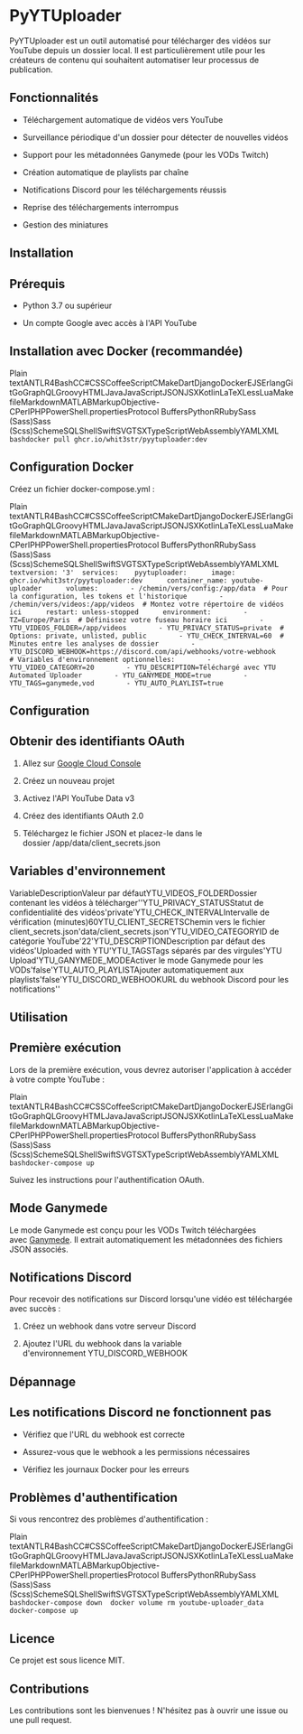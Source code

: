 PyYTUploader
============

PyYTUploader est un outil automatisé pour télécharger des vidéos sur YouTube depuis un dossier local. Il est particulièrement utile pour les créateurs de contenu qui souhaitent automatiser leur processus de publication.

Fonctionnalités
---------------

*   Téléchargement automatique de vidéos vers YouTube
    
*   Surveillance périodique d'un dossier pour détecter de nouvelles vidéos
    
*   Support pour les métadonnées Ganymede (pour les VODs Twitch)
    
*   Création automatique de playlists par chaîne
    
*   Notifications Discord pour les téléchargements réussis
    
*   Reprise des téléchargements interrompus
    
*   Gestion des miniatures
    

Installation
------------

Prérequis
---------

*   Python 3.7 ou supérieur
    
*   Un compte Google avec accès à l'API YouTube
    

Installation avec Docker (recommandée)
--------------------------------------

Plain textANTLR4BashCC#CSSCoffeeScriptCMakeDartDjangoDockerEJSErlangGitGoGraphQLGroovyHTMLJavaJavaScriptJSONJSXKotlinLaTeXLessLuaMakefileMarkdownMATLABMarkupObjective-CPerlPHPPowerShell.propertiesProtocol BuffersPythonRRubySass (Sass)Sass (Scss)SchemeSQLShellSwiftSVGTSXTypeScriptWebAssemblyYAMLXML`   bashdocker pull ghcr.io/whit3str/pyytuploader:dev   `

Configuration Docker
--------------------

Créez un fichier docker-compose.yml :

Plain textANTLR4BashCC#CSSCoffeeScriptCMakeDartDjangoDockerEJSErlangGitGoGraphQLGroovyHTMLJavaJavaScriptJSONJSXKotlinLaTeXLessLuaMakefileMarkdownMATLABMarkupObjective-CPerlPHPPowerShell.propertiesProtocol BuffersPythonRRubySass (Sass)Sass (Scss)SchemeSQLShellSwiftSVGTSXTypeScriptWebAssemblyYAMLXML`   textversion: '3'  services:    pyytuploader:      image: ghcr.io/whit3str/pyytuploader:dev      container_name: youtube-uploader      volumes:        - /chemin/vers/config:/app/data  # Pour la configuration, les tokens et l'historique        - /chemin/vers/videos:/app/videos  # Montez votre répertoire de vidéos ici      restart: unless-stopped      environment:        - TZ=Europe/Paris  # Définissez votre fuseau horaire ici        - YTU_VIDEOS_FOLDER=/app/videos        - YTU_PRIVACY_STATUS=private  # Options: private, unlisted, public        - YTU_CHECK_INTERVAL=60  # Minutes entre les analyses de dossier        - YTU_DISCORD_WEBHOOK=https://discord.com/api/webhooks/votre-webhook        # Variables d'environnement optionnelles:        - YTU_VIDEO_CATEGORY=20        - YTU_DESCRIPTION=Téléchargé avec YTU Automated Uploader        - YTU_GANYMEDE_MODE=true        - YTU_TAGS=ganymede,vod        - YTU_AUTO_PLAYLIST=true   `

Configuration
-------------

Obtenir des identifiants OAuth
------------------------------

1.  Allez sur [Google Cloud Console](https://console.cloud.google.com/)
    
2.  Créez un nouveau projet
    
3.  Activez l'API YouTube Data v3
    
4.  Créez des identifiants OAuth 2.0
    
5.  Téléchargez le fichier JSON et placez-le dans le dossier /app/data/client\_secrets.json
    

Variables d'environnement
-------------------------

VariableDescriptionValeur par défautYTU\_VIDEOS\_FOLDERDossier contenant les vidéos à télécharger''YTU\_PRIVACY\_STATUSStatut de confidentialité des vidéos'private'YTU\_CHECK\_INTERVALIntervalle de vérification (minutes)60YTU\_CLIENT\_SECRETSChemin vers le fichier client\_secrets.json'data/client\_secrets.json'YTU\_VIDEO\_CATEGORYID de catégorie YouTube'22'YTU\_DESCRIPTIONDescription par défaut des vidéos'Uploaded with YTU'YTU\_TAGSTags séparés par des virgules'YTU Upload'YTU\_GANYMEDE\_MODEActiver le mode Ganymede pour les VODs'false'YTU\_AUTO\_PLAYLISTAjouter automatiquement aux playlists'false'YTU\_DISCORD\_WEBHOOKURL du webhook Discord pour les notifications''

Utilisation
-----------

Première exécution
------------------

Lors de la première exécution, vous devrez autoriser l'application à accéder à votre compte YouTube :

Plain textANTLR4BashCC#CSSCoffeeScriptCMakeDartDjangoDockerEJSErlangGitGoGraphQLGroovyHTMLJavaJavaScriptJSONJSXKotlinLaTeXLessLuaMakefileMarkdownMATLABMarkupObjective-CPerlPHPPowerShell.propertiesProtocol BuffersPythonRRubySass (Sass)Sass (Scss)SchemeSQLShellSwiftSVGTSXTypeScriptWebAssemblyYAMLXML`   bashdocker-compose up   `

Suivez les instructions pour l'authentification OAuth.

Mode Ganymede
-------------

Le mode Ganymede est conçu pour les VODs Twitch téléchargées avec [Ganymede](https://github.com/Zibbp/ganymede). Il extrait automatiquement les métadonnées des fichiers JSON associés.

Notifications Discord
---------------------

Pour recevoir des notifications sur Discord lorsqu'une vidéo est téléchargée avec succès :

1.  Créez un webhook dans votre serveur Discord
    
2.  Ajoutez l'URL du webhook dans la variable d'environnement YTU\_DISCORD\_WEBHOOK
    

Dépannage
---------

Les notifications Discord ne fonctionnent pas
---------------------------------------------

*   Vérifiez que l'URL du webhook est correcte
    
*   Assurez-vous que le webhook a les permissions nécessaires
    
*   Vérifiez les journaux Docker pour les erreurs
    

Problèmes d'authentification
----------------------------

Si vous rencontrez des problèmes d'authentification :

Plain textANTLR4BashCC#CSSCoffeeScriptCMakeDartDjangoDockerEJSErlangGitGoGraphQLGroovyHTMLJavaJavaScriptJSONJSXKotlinLaTeXLessLuaMakefileMarkdownMATLABMarkupObjective-CPerlPHPPowerShell.propertiesProtocol BuffersPythonRRubySass (Sass)Sass (Scss)SchemeSQLShellSwiftSVGTSXTypeScriptWebAssemblyYAMLXML`   bashdocker-compose down  docker volume rm youtube-uploader_data  docker-compose up   `

Licence
-------

Ce projet est sous licence MIT.

Contributions
-------------

Les contributions sont les bienvenues ! N'hésitez pas à ouvrir une issue ou une pull request.